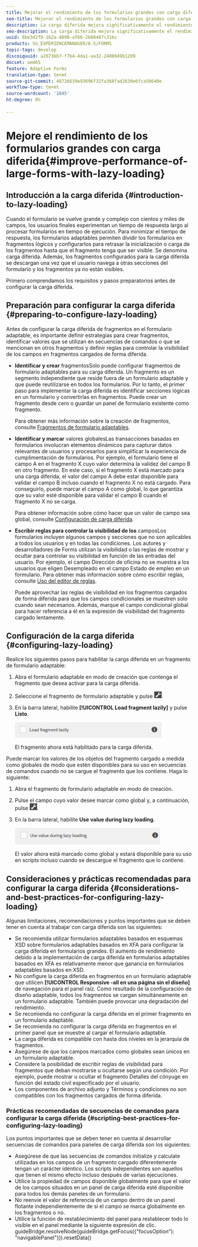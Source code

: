 ```yaml
---
title: Mejorar el rendimiento de los formularios grandes con carga diferida
seo-title: Mejorar el rendimiento de los formularios grandes con carga diferida
description: La carga diferida mejora significativamente el rendimiento de los formularios adaptables grandes y complejos al aplazar la inicialización y carga de los fragmentos de formulario hasta que sean visibles.
seo-description: La carga diferida mejora significativamente el rendimiento de los formularios adaptables grandes y complejos al aplazar la inicialización y carga de los fragmentos de formulario hasta que sean visibles.
uuid: 6be3d2f0-1b2a-4090-af66-2b08487c31bc
products: SG_EXPERIENCEMANAGER/6.5/FORMS
topic-tags: develop
discoiquuid: a20736b7-f7b4-4da1-aa32-2408049b1209
docset: aem65
feature: Adaptive Forms
translation-type: tm+mt
source-git-commit: 48726639e93696f32fa368fad2630e6fca50640e
workflow-type: tm+mt
source-wordcount: '1045'
ht-degree: 0%

---
```



# Mejore el rendimiento de los formularios grandes con carga diferida{#improve-performance-of-large-forms-with-lazy-loading}

## Introducción a la carga diferida {#introduction-to-lazy-loading}

Cuando el formulario se vuelve grande y complejo con cientos y miles de campos, los usuarios finales experimentan un tiempo de respuesta largo al procesar formularios en tiempo de ejecución. Para minimizar el tiempo de respuesta, los formularios adaptables permiten dividir los formularios en fragmentos lógicos y configurarlos para retrasar la inicialización o carga de los fragmentos hasta que el fragmento tenga que ser visible. Se denomina carga diferida. Además, los fragmentos configurados para la carga diferida se descargan una vez que el usuario navega a otras secciones del formulario y los fragmentos ya no están visibles.

Primero comprendamos los requisitos y pasos preparatorios antes de configurar la carga diferida.

## Preparación para configurar la carga diferida {#preparing-to-configure-lazy-loading}

Antes de configurar la carga diferida de fragmentos en el formulario adaptable, es importante definir estrategias para crear fragmentos, identificar valores que se utilizan en secuencias de comandos o que se mencionan en otros fragmentos y definir reglas para controlar la visibilidad de los campos en fragmentos cargados de forma diferida.

* **Identificar y crear**
fragmentosSolo puede configurar fragmentos de formulario adaptables para su carga diferida. Un fragmento es un segmento independiente que reside fuera de un formulario adaptable y que puede reutilizarse en todos los formularios. Por lo tanto, el primer paso para implementar la carga diferida es identificar secciones lógicas en un formulario y convertirlas en fragmentos. Puede crear un fragmento desde cero o guardar un panel de formulario existente como fragmento.

   Para obtener más información sobre la creación de fragmentos, consulte [Fragmentos de formulario adaptables](../../forms/using/adaptive-form-fragments.md).

* **Identificar y marcar**
valores globalesLas transacciones basadas en formularios involucran elementos dinámicos para capturar datos relevantes de usuarios y procesarlos para simplificar la experiencia de cumplimentación de formularios. Por ejemplo, el formulario tiene el campo A en el fragmento X cuyo valor determina la validez del campo B en otro fragmento. En este caso, si el fragmento X está marcado para una carga diferida, el valor del campo A debe estar disponible para validar el campo B incluso cuando el fragmento X no está cargado. Para conseguirlo, puede marcar el campo A como global, lo que garantiza que su valor esté disponible para validar el campo B cuando el fragmento X no se carga.

   Para obtener información sobre cómo hacer que un valor de campo sea global, consulte [Configuración de carga diferida](../../forms/using/lazy-loading-adaptive-forms.md#p-configuring-lazy-loading-p).

* **Escribir reglas para controlar la visibilidad de los**
camposLos formularios incluyen algunos campos y secciones que no son aplicables a todos los usuarios y en todas las condiciones. Los autores y desarrolladores de Forms utilizan la visibilidad o las reglas de mostrar y ocultar para controlar su visibilidad en función de las entradas del usuario. Por ejemplo, el campo Dirección de oficina no se muestra a los usuarios que eligen Desempleado en el campo Estado de empleo en un formulario. Para obtener más información sobre cómo escribir reglas, consulte [Uso del editor de reglas](../../forms/using/rule-editor.md).

   Puede aprovechar las reglas de visibilidad en los fragmentos cargados de forma diferida para que los campos condicionales se muestren solo cuando sean necesarios. Además, marque el campo condicional global para hacer referencia a él en la expresión de visibilidad del fragmento cargado lentamente.

## Configuración de la carga diferida {#configuring-lazy-loading}

Realice los siguientes pasos para habilitar la carga diferida en un fragmento de formulario adaptable:

1. Abra el formulario adaptable en modo de creación que contenga el fragmento que desea activar para la carga diferida.
1. Seleccione el fragmento de formulario adaptable y pulse ![cmppr](assets/cmppr.png).
1. En la barra lateral, habilite **[!UICONTROL Load fragment lazily]** y pulse **Listo**.

   ![Habilitar la carga diferida para el fragmento de formulario adaptable](assets/lazy-loading-fragment.png)

   El fragmento ahora está habilitado para la carga diferida.

Puede marcar los valores de los objetos del fragmento cargado a medida como globales de modo que estén disponibles para su uso en secuencias de comandos cuando no se cargue el fragmento que los contiene. Haga lo siguiente:

1. Abra el fragmento de formulario adaptable en modo de creación.
1. Pulse el campo cuyo valor desee marcar como global y, a continuación, pulse ![cmppr](assets/cmppr.png).
1. En la barra lateral, habilite **Use value during lazy loading**.

   ![Campo de carga diferida en la barra lateral](assets/enable-lazy-loading.png)

   El valor ahora está marcado como global y estará disponible para su uso en scripts incluso cuando se descargue el fragmento que lo contiene.

## Consideraciones y prácticas recomendadas para configurar la carga diferida {#considerations-and-best-practices-for-configuring-lazy-loading}

Algunas limitaciones, recomendaciones y puntos importantes que se deben tener en cuenta al trabajar con carga diferida son las siguientes:

* Se recomienda utilizar formularios adaptables basados en esquemas XSD sobre formularios adaptables basados en XFA para configurar la carga diferida en formularios grandes. El aumento de rendimiento debido a la implementación de carga diferida en formularios adaptables basados en XFA es relativamente menor que ganancia en formularios adaptables basados en XSD.
* No configure la carga diferida en fragmentos en un formulario adaptable que utilicen **[!UICONTROL Responsive -all en una página sin el diseño]** de navegación para el panel raíz. Como resultado de la configuración de diseño adaptable, todos los fragmentos se cargan simultáneamente en un formulario adaptable. También puede provocar una degradación del rendimiento.
* Se recomienda no configurar la carga diferida en el primer fragmento en un formulario adaptable.
* Se recomienda no configurar la carga diferida en fragmentos en el primer panel que se muestre al cargar el formulario adaptable.
* La carga diferida es compatible con hasta dos niveles en la jerarquía de fragmentos.
* Asegúrese de que los campos marcados como globales sean únicos en un formulario adaptable.
* Considere la posibilidad de escribir reglas de visibilidad para fragmentos que deban mostrarse u ocultarse según una condición. Por ejemplo, puede mostrar u ocultar el fragmento Detalles del cónyuge en función del estado civil especificado por el usuario.
* Los componentes de archivo adjunto y Términos y condiciones no son compatibles con los fragmentos cargados de forma diferida.

### Prácticas recomendadas de secuencias de comandos para configurar la carga diferida {#scripting-best-practices-for-configuring-lazy-loading}

Los puntos importantes que se deben tener en cuenta al desarrollar secuencias de comandos para paneles de carga diferida son los siguientes:

* Asegúrese de que las secuencias de comandos initialize y calculate utilizadas en los campos de un fragmento cargado diferentemente tengan un carácter idéntico. Los scripts independientes son aquellos que tienen el mismo efecto incluso después de varias ejecuciones.
* Utilice la propiedad de campos disponible globalmente para que el valor de los campos situados en un panel de carga diferida esté disponible para todos los demás paneles de un formulario.
* No reenvíe el valor de referencia de un campo dentro de un panel flotante independientemente de si el campo se marca globalmente en los fragmentos o no.
* Utilice la función de restablecimiento del panel para restablecer todo lo visible en el panel mediante la siguiente expresión de clic.\
   guideBridge.resolveNode(guideBridge.getFocus({&quot;focusOption&quot;): &quot;navigablePanel&quot;})).resetData()

